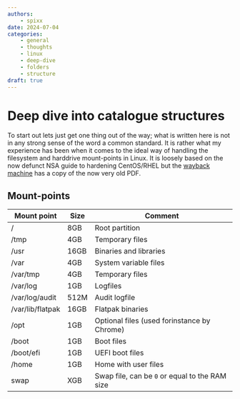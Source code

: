 ```yaml
---
authors:
    - spixx
date: 2024-07-04
categories:
    - general
    - thoughts
    - linux
    - deep-dive
    - folders
    - structure
draft: true
---
```


# Deep dive into catalogue structures #
To start out lets just get one thing out of the way; what is written here is
not in any strong sense of the word a common standard. It is rather what my
experience has been when it comes to the ideal way of handling the filesystem
and harddrive mount-points in Linux. It is loosely based on the now defunct NSA
guide to hardening CentOS/RHEL but the [wayback machine](https://web.archive.org/web/20140404154830/https://www.nsa.gov/ia/_files/os/redhat/NSA_RHEL_5_GUIDE_v4.2.pdf)
has a copy of the now very old PDF.

<!-- more -->
## Mount-points ##

| Mount point      | Size     | Comment                                       |
|------------------|----------|-----------------------------------------------|
| /                | 8GB      | Root partition                                |
| /tmp             | 4GB      | Temporary files                               |
| /usr             | 16GB     | Binaries and libraries                        |
| /var             | 4GB      | System variable files                         |
| /var/tmp         | 4GB      | Temporary files                               |
| /var/log         | 1GB      | Logfiles                                      |
| /var/log/audit   | 512M     | Audit logfile                                 |
| /var/lib/flatpak | 16GB     | Flatpak binaries                              |
| /opt             | 1GB      | Optional files (used forinstance by Chrome)   |
| /boot            | 1GB      | Boot files                                    |
| /boot/efi        | 1GB      | UEFI boot files                               |
| /home            | 1GB      | Home with user files                          |
| swap             | XGB      | Swap file, can be `0` or equal to the RAM size|
